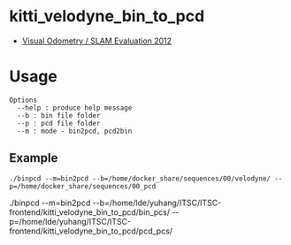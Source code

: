 # kitti_velodyne_bin_to_pcd

 - [Visual Odometry / SLAM Evaluation 2012](http://www.cvlibs.net/datasets/kitti/eval_odometry.php)


# Usage
```
Options
  --help : produce help message
  --b : bin file folder
  --p : pcd file folder
  --m : mode - bin2pcd, pcd2bin
```

## Example
```
./binpcd --m=bin2pcd --b=/home/docker_share/sequences/00/velodyne/ --p=/home/docker_share/sequences/00_pcd
```

./binpcd --m=bin2pcd --b=/home/lde/yuhang/ITSC/ITSC-frontend/kitti_velodyne_bin_to_pcd/bin_pcs/ --p=/home/lde/yuhang/ITSC/ITSC-frontend/kitti_velodyne_bin_to_pcd/pcd_pcs/
